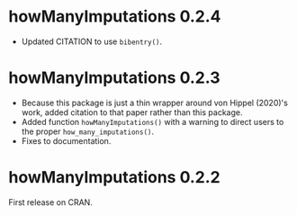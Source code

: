 # howManyImputations 0.2.4

- Updated CITATION to use `bibentry()`.

# howManyImputations 0.2.3

- Because this package is just a thin wrapper around von Hippel (2020)'s work,
  added citation to that paper rather than this package.
- Added function `howManyImputations()` with a warning to direct users to the
  proper `how_many_imputations()`.
- Fixes to documentation.

# howManyImputations 0.2.2

First release on CRAN.
